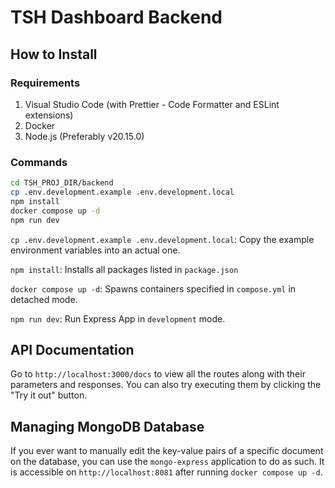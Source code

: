 # TSH Dashboard Backend

## How to Install

### Requirements

1. Visual Studio Code (with Prettier - Code Formatter and ESLint extensions)
2. Docker
3. Node.js (Preferably v20.15.0)

### Commands

```bash
cd TSH_PROJ_DIR/backend
cp .env.development.example .env.development.local
npm install
docker compose up -d
npm run dev
```

`cp .env.development.example .env.development.local`: Copy the example environment variables into an actual one.

`npm install`: Installs all packages listed in `package.json`

`docker compose up -d`: Spawns containers specified in `compose.yml` in detached mode.

`npm run dev`: Run Express App in `development` mode.

## API Documentation

Go to `http://localhost:3000/docs` to view all the routes along with their parameters and responses. You can also try executing them by clicking the "Try it out" button.

## Managing MongoDB Database

If you ever want to manually edit the key-value pairs of a specific document on the database, you can use the `mongo-express` application to do as such. It is accessible on `http://localhost:8081` after running `docker compose up -d`.
